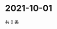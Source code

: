 # 2021-10-01

共 0 条

<!-- BEGIN WEIBO -->
<!-- 最后更新时间 Fri Oct 01 2021 16:16:46 GMT+0800 (China Standard Time) -->

<!-- END WEIBO -->
